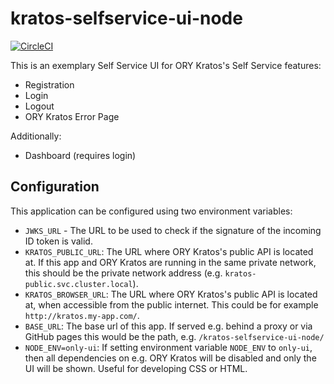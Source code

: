 # kratos-selfservice-ui-node

[![CircleCI](https://circleci.com/gh/ory/kratos-selfservice-ui-node.svg?style=badge)](https://circleci.com/gh/ory/kratos-selfservice-ui-node)

This is an exemplary Self Service UI for ORY Kratos's Self Service features:

- Registration
- Login
- Logout
- ORY Kratos Error Page

Additionally:

- Dashboard (requires login)

## Configuration

This application can be configured using two environment variables:

- `JWKS_URL` - The URL to be used to check if the signature of the incoming ID token is valid.
- `KRATOS_PUBLIC_URL`: The URL where ORY Kratos's public API is located at. If this app and ORY Kratos
    are running in the same private network, this should be the private network address (e.g. `kratos-public.svc.cluster.local`).
- `KRATOS_BROWSER_URL`: The URL where ORY Kratos's public API is located at, when accessible from the public internet.
    This could be for example `http://kratos.my-app.com/`.
- `BASE_URL`: The base url of this app. If served e.g. behind a proxy or via GitHub pages this would be the path, e.g.
    `/kratos-selfservice-ui-node/`
- `NODE_ENV=only-ui`: If setting environment variable `NODE_ENV` to `only-ui`, then all dependencies on
    e.g. ORY Kratos will be disabled and only the UI will be shown. Useful for developing CSS or HTML.
